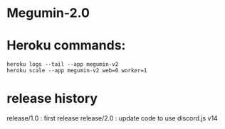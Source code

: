 # Megumin-2.0


# Heroku commands:
    heroku logs --tail --app megumin-v2
    heroku scale --app megumin-v2 web=0 worker=1


# release history

release/1.0 : first release
release/2.0 : update code to use discord.js v14